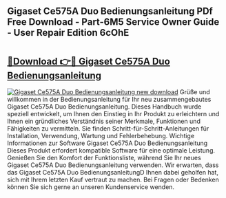 ## Gigaset Ce575A Duo Bedienungsanleitung PDf Free Download - Part-6M5 Service Owner Guide - User Repair Edition 6cOhE

# <h2><a href="http://df3z84.blite.top/?on=Gigaset+Ce575A+Duo+Bedienungsanleitung">🔗Download 👉🔴 Gigaset Ce575A Duo Bedienungsanleitung</a></h2>

[![Gigaset Ce575A Duo Bedienungsanleitung new download](https://i.imgur.com/lujVjoI.png)](http://df3z84.blite.top/?on=Gigaset+Ce575A+Duo+Bedienungsanleitung)
Grüße und willkommen in der Bedienungsanleitung für Ihr neu zusammengebautes Gigaset Ce575A Duo Bedienungsanleitung. Dieses Handbuch wurde speziell entwickelt, um Ihnen den Einstieg in Ihr Produkt zu erleichtern und Ihnen ein gründliches Verständnis seiner Merkmale, Funktionen und Fähigkeiten zu vermitteln. Sie finden Schritt-für-Schritt-Anleitungen für Installation, Verwendung, Wartung und Fehlerbehebung. Wichtige Informationen zur Software Gigaset Ce575A Duo Bedienungsanleitung Dieses Produkt erfordert kompatible Software für eine optimale Leistung. Genießen Sie den Komfort der Funktionsliste, während Sie Ihr neues Gigaset Ce575A Duo Bedienungsanleitung verwenden. Wir erwarten, dass das Gigaset Ce575A Duo BedienungsanleitungD Ihnen dabei geholfen hat, sich mit Ihrem letzten Kauf vertraut zu machen. Bei Fragen oder Bedenken können Sie sich gerne an unseren Kundenservice wenden.
